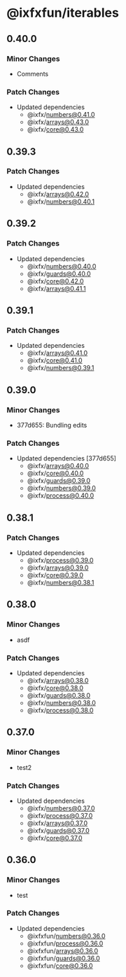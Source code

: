 # @ixfxfun/iterables

## 0.40.0

### Minor Changes

- Comments

### Patch Changes

- Updated dependencies
  - @ixfx/numbers@0.41.0
  - @ixfx/arrays@0.43.0
  - @ixfx/core@0.43.0

## 0.39.3

### Patch Changes

- Updated dependencies
  - @ixfx/arrays@0.42.0
  - @ixfx/numbers@0.40.1

## 0.39.2

### Patch Changes

- Updated dependencies
  - @ixfx/numbers@0.40.0
  - @ixfx/guards@0.40.0
  - @ixfx/core@0.42.0
  - @ixfx/arrays@0.41.1

## 0.39.1

### Patch Changes

- Updated dependencies
  - @ixfx/arrays@0.41.0
  - @ixfx/core@0.41.0
  - @ixfx/numbers@0.39.1

## 0.39.0

### Minor Changes

- 377d655: Bundling edits

### Patch Changes

- Updated dependencies [377d655]
  - @ixfx/arrays@0.40.0
  - @ixfx/core@0.40.0
  - @ixfx/guards@0.39.0
  - @ixfx/numbers@0.39.0
  - @ixfx/process@0.40.0

## 0.38.1

### Patch Changes

- Updated dependencies
  - @ixfx/process@0.39.0
  - @ixfx/arrays@0.39.0
  - @ixfx/core@0.39.0
  - @ixfx/numbers@0.38.1

## 0.38.0

### Minor Changes

- asdf

### Patch Changes

- Updated dependencies
  - @ixfx/arrays@0.38.0
  - @ixfx/core@0.38.0
  - @ixfx/guards@0.38.0
  - @ixfx/numbers@0.38.0
  - @ixfx/process@0.38.0

## 0.37.0

### Minor Changes

- test2

### Patch Changes

- Updated dependencies
  - @ixfx/numbers@0.37.0
  - @ixfx/process@0.37.0
  - @ixfx/arrays@0.37.0
  - @ixfx/guards@0.37.0
  - @ixfx/core@0.37.0

## 0.36.0

### Minor Changes

- test

### Patch Changes

- Updated dependencies
  - @ixfxfun/numbers@0.36.0
  - @ixfxfun/process@0.36.0
  - @ixfxfun/arrays@0.36.0
  - @ixfxfun/guards@0.36.0
  - @ixfxfun/core@0.36.0
